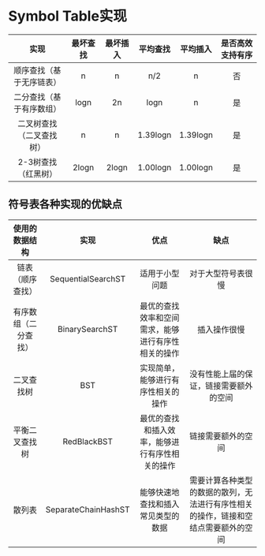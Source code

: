 # Symbol Table实现

|           实现           | 最坏查找 | 最坏插入 | 平均查找 | 平均插入 | 是否高效支持有序 |
| :----------------------: | :------: | :------: | :------: | :------: | :--------------: |
| 顺序查找（基于无序链表） |    n     |    n     |   n/2    |    n     |        否        |
| 二分查找（基于有序数组） |   logn   |    2n    |   logn   |    n     |        是        |
| 二叉树查找（二叉查找树） |    n     |    n     | 1.39logn | 1.39logn |        是        |
|   2-3树查找（红黑树）    |  2logn   |  2logn   | 1.00logn | 1.00logn |        是        |

## 符号表各种实现的优缺点

|    使用的数据结构    |        实现         |                        优点                        |                             缺点                             |
| :------------------: | :-----------------: | :------------------------------------------------: | :----------------------------------------------------------: |
|   链表（顺序查找）   | SequentialSearchST  |                   适用于小型问题                   |                      对于大型符号表很慢                      |
| 有序数组（二分查找） |   BinarySearchST    | 最优的查找效率和空间需求，能够进行有序性相关的操作 |                         插入操作很慢                         |
|      二叉查找树      |         BST         |         实现简单，能够进行有序性相关的操作         |            没有性能上届的保证，链接需要额外的空间            |
|    平衡二叉查找树    |     RedBlackBST     |   最优的查找和插入效率，能够进行有序性相关的操作   |                      链接需要额外的空间                      |
|        散列表        | SeparateChainHashST |         能够快速地查找和插入常见类型的数据         | 需要计算各种类型的数据的散列，无法进行有序性相关的操作，链接和空结点需要额外的空间 |